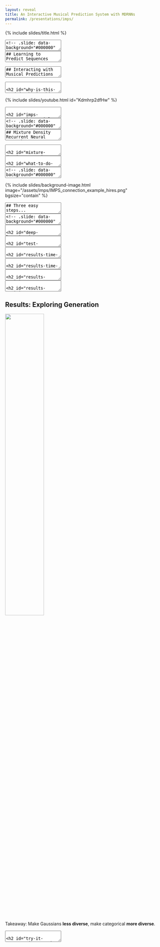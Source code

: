 ```yaml
---
layout: reveal
title: An Interactive Musical Prediction System with MDRNNs
permalink: /presentations/imps/
---
```


{% include slides/title.html %}

<section data-markdown>
<textarea data-template>
<!-- .slide: data-background="#000000" -->
# What is this?
</textarea>
</section>

<section data-markdown>
<textarea data-template>
## Learning to Predict Sequences

![]({{site.baseurl}}/assets/sequence-learning.png)
</textarea>
</section>


<section data-markdown>
<textarea data-template>
## Interacting with Musical Predictions

![]({{site.baseurl}}/assets/imps/predictive-interaction-motivation-hires.png)
</textarea>
</section>

<section data-markdown>
<textarea data-template>

## Why is this needed?

| Creative Deep Learning Systems             | NIMEs                                         |
|--------------------------------------------|-----------------------------------------------|
| Focus on MIDI data (e.g., Magenta Studio)  | Yes MIDI, but also many custom sensors        |
| Focus on digital audio                     | Focus on performer gestures                   |
| Focus on composition/artefact generation   | Focus on interaction                          |
| Rhythm on 16th note grid                   | Complex or no rhythm                          |
| Focus on categorical data                  | Continuous data more interesting              |

![]({{site.baseurl}}/assets/imps/imps-nimes-examples.jpg)

</textarea>
</section>


{% include slides/youtube.html id="Kdmhrp2dfHw" %}

<section data-markdown>
<textarea data-template>

## IMPS: Interactive Musial Prediction System

![]({{site.baseurl}}/assets/imps/demonic_imps.jpg)

<!-- TODO: make fragments -->
- An opinionated deep learning model for NIMEs <!-- .element: class="fragment" -->
- An environment for making NIMEs that play themselves <!-- .element: class="fragment" -->
- "Wekinator" for deep learning? <!-- .element: class="fragment" -->

</textarea>
</section>

<section data-markdown>
<textarea data-template>
<!-- .slide: data-background="#000000" -->
# How does it work?
</textarea>
</section>

<section data-markdown>
<textarea data-template>
## Mixture Density Recurrent Neural Network

![]({{site.baseurl}}/assets/imps/mdn-motivation.png)
</textarea>
</section>

<section data-markdown>
<textarea data-template>

## Mixture Density RNN

![]({{site.baseurl}}/assets/imps/mdn-examples.jpg)

Good at predicting creative, continuous, multi-dimensional data: handwriting, sketches... musical gestures?

</textarea>
</section>

<section data-markdown>
<textarea data-template>

## What to do with predictions?

![]({{site.baseurl}}/assets/imps/predictive-interactions.png) <!-- .element: width="50%" -->

1. Call-and-Response: Continue gestures when performer stops
2. Layered predictions: Always predict next move from current gesture
3. Duet: Two interdependent processes

</textarea>
</section>

<section data-markdown>
<textarea data-template>
<!-- .slide: data-background="#000000" -->
# Ok, how do I _use_ it?
</textarea>
</section>

{% include slides/background-image.html
image="/assets/imps/IMPS_connection_example_hires.png"
bgsize="contain"
%}

<section data-markdown>
<textarea data-template>
## Three easy steps...

<ol>

<li class="fragment">
<b>Collect some data:</b> IMPS logs interactions automatically to build up a dataset
</li>

<li class="fragment">
<b>Train an MDRNN:</b> IMPS includes good presets, no need to train for days/weeks
</li>

<li class="fragment">
<b>Perform!</b> IMPS includes three interaction modes, scope to extend in future!
</li>

</ol>

</textarea>
</section>

<section data-markdown>
<textarea data-template>
<!-- .slide: data-background="#000000" -->
# Is this even _practical_?
</textarea>
</section>

<section data-markdown>
<textarea data-template>

## Deep Learning in NIMEs??

- Is it practical for real-time use?
- How do the MDRNN parameters affect time per prediction?
- What are "good defaults" for training parameters?
- Do you need a powerful/expensive computer?

</textarea>
</section>

<section data-markdown>
<textarea data-template>

## Test Systems

![Test computers]({{site.baseurl}}/assets/imps/imps-test-computers.jpg)

</textarea>
</section>

<section data-markdown>
<textarea data-template>

## Results: Time per prediction

![Time per prediction vs LSTM units]({{site.baseurl}}/assets/imps/prediction_time_against_units.png)

Time per prediction (ms) with different sizes of LSTM layers.

</textarea>
</section>

<section data-markdown>
<textarea data-template>

## Results: Time per prediction

![Time per prediction vs MDN dimension]({{site.baseurl}}/assets/imps/prediction_time_against_dimension_64units.png)

Time per prediction (ms) with different MDN output dimensions. (64
LSTM units)

</textarea>
</section>

<section data-markdown>
<textarea data-template>

## Results: Training Error vs Validation Set Error

![]({{site.baseurl}}/assets/imps/training_loss_12K_lightpad_model.png)

12K sample dataset (15 minutes of performance)

Takeaway: **Smallest model best for small datasets.** Don't bother training for
too long.

</textarea>
</section>


<section data-markdown>
<textarea data-template>

## Results: Training Error vs Validation Set Error

![]({{site.baseurl}}/assets/imps/training_loss_100K_lightpad_model.png)

100K sample dataset (15 minutes of performance)

Takeaway: **64- and 128-unit model still best!**

</textarea>
</section>

<section>

<h2>Results: Exploring Generation</h2>

<img src="{{site.baseurl}}/assets/imps/robojam_temperature_sampling_0.png" width="50%">

<p>Takeaway: Make Gaussians <b>less diverse</b>, make categorical <b>more diverse</b>.</p>

</section>

<section data-markdown>
<textarea data-template>

## Try it out!

<img src="{{site.baseurl}}/assets/imps/imps-github.png" style="float:right;width:45%;">

- Available on [GitHub](https://github.com/cpmpercussion/imps)
- Try with your NIMEs!
- Hack if you want!
- Add an issue with problems/results!

Twitter: [@cpmpercussion](https://www.twitter.com/cpmpercussion)

Website: [creativeprediction.xyz/imps](https://creativeprediction.xyz/imps)


</textarea>
</section>
